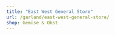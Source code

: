 ```yaml
---
title: "East West General Store"
url: /garland/east-west-general-store/
shop: Gemüse & Obst
---
```

